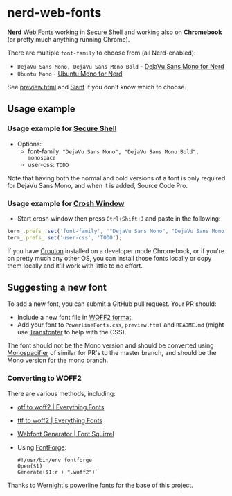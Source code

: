 # nerd-web-fonts

[**Nerd** Web Fonts](https://github.com/ryanoasis/nerd-fonts) working in [Secure Shell](https://chrome.google.com/webstore/detail/secure-shell/pnhechapfaindjhompbnflcldabbghjo) and working also on **Chromebook** (or pretty much anything running Chrome).

There are multiple `font-family` to choose from (all Nerd-enabled):

  * `DejaVu Sans Mono, DejaVu Sans Mono Bold` -
    [DejaVu Sans Mono for Nerd](https://github.com/ryanoasis/nerd-fonts/tree/master/patched-fonts/DejaVuSansMono)
  * `Ubuntu Mono` -
    [Ubuntu Mono for Nerd](https://github.com/ryanoasis/nerd-fonts/tree/master/patched-fonts/UbuntuMono)

See [preview.html](https://rawgit.com/icecream95/nerd-web-fonts/master/preview.html) and [Slant](http://www.slant.co/topics/67/~programming-fonts) if you don't know which to choose.

## Usage example

### Usage example for [Secure Shell](https://chrome.google.com/webstore/detail/secure-shell/pnhechapfaindjhompbnflcldabbghjo)

  - Options:
      - font-family: `"DejaVu Sans Mono", "DejaVu Sans Mono Bold", monospace`
      - user-css: `TODO`

Note that having both the normal and bold versions of a font is only required for DejaVu Sans Mono, and when it is added, Source Code Pro.

### Usage example for [Crosh Window](https://chrome.google.com/webstore/detail/crosh-window/nhbmpbdladcchdhkemlojfjdknjadhmh)

  - Start crosh window then press `Ctrl+Shift+J` and paste in the following:

```js
term_.prefs_.set('font-family', '"DejaVu Sans Mono", "DejaVu Sans Mono Bold", monospace');
term_.prefs_.set('user-css', 'TODO');
```

If you have [Crouton](https://github.com/dnschneid/crouton) installed on a developer mode Chromebook,
or if you're on pretty much any other OS, you can install those fonts locally or copy them locally
and it'll work with little to no effort.

## Suggesting a new font

To add a new font, you can submit a GitHub pull request. Your PR should:

  - Include a new font file in [WOFF2
    format](https://gist.github.com/sergejmueller/cf6b4f2133bcb3e2f64a).
  - Add your font to `PowerlineFonts.css`, `preview.html` and `README.md` (might use [Transfonter](http://transfonter.org/) to help with the CSS).

The font should not be the Mono version and should be converted using [Monospacifier](https://github.com/cpitclaudel/monospacifier) of similar for PR's to the master branch, and should be the Mono version for the mono branch.

### Converting to WOFF2

There are various methods, including:

  * [otf to woff2 | Everything Fonts](https://everythingfonts.com/otf-to-woff2)
  * [ttf to woff2 | Everything Fonts](https://everythingfonts.com/ttf-to-woff2)
  * [Webfont Generator | Font Squirrel](https://www.fontsquirrel.com/tools/webfont-generator)
  * Using [FontForge](https://fontforge.github.io/en-US/):

        #!/usr/bin/env fontforge
        Open($1)
        Generate($1:r + ".woff2")`

Thanks to [Wernight's powerline fonts](https://github.com/wernight/powerline-web-fonts) for the base of this project.